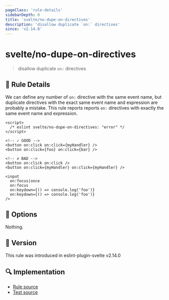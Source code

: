 ```yaml
---
pageClass: 'rule-details'
sidebarDepth: 0
title: 'svelte/no-dupe-on-directives'
description: 'disallow duplicate `on:` directives'
since: 'v2.14.0'
---
```


# svelte/no-dupe-on-directives

> disallow duplicate `on:` directives

## :book: Rule Details

We can define any number of `on:` directive with the same event name, but duplicate directives with the exact same event name and expression are probably a mistake.
This rule reports reports `on:` directives with exactly the same event name and expression.

<ESLintCodeBlock>

<!--eslint-skip-->

```svelte
<script>
  /* eslint svelte/no-dupe-on-directives: "error" */
</script>

<!-- ✓ GOOD -->
<button on:click on:click={myHandler} />
<button on:click={foo} on:click={bar} />

<!-- ✗ BAD -->
<button on:click on:click />
<button on:click={myHandler} on:click={myHandler} />

<input
  on:focus|once
  on:focus
  on:keydown={() => console.log('foo')}
  on:keydown={() => console.log('foo')}
/>
```

</ESLintCodeBlock>

## :wrench: Options

Nothing.

## :rocket: Version

This rule was introduced in eslint-plugin-svelte v2.14.0

## :mag: Implementation

- [Rule source](https://github.com/sveltejs/eslint-plugin-svelte/blob/main/packages/eslint-plugin-svelte/src/rules/no-dupe-on-directives.ts)
- [Test source](https://github.com/sveltejs/eslint-plugin-svelte/blob/main/packages/eslint-plugin-svelte/tests/src/rules/no-dupe-on-directives.ts)

